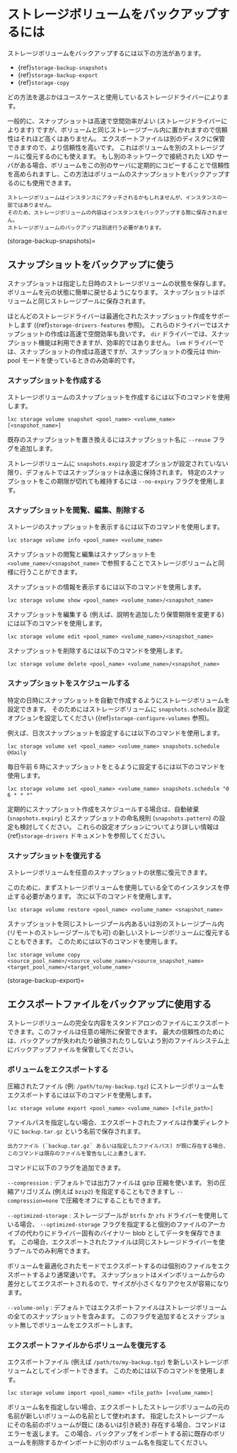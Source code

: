 # ストレージボリュームをバックアップするには

ストレージボリュームをバックアップするには以下の方法があります。

- {ref}`storage-backup-snapshots`
- {ref}`storage-backup-export`
- {ref}`storage-copy`

どの方法を選ぶかはユースケースと使用しているストレージドライバーによります。

一般的に、スナップショットは高速で空間効率がよい (ストレージドライバーによります) ですが、ボリュームと同じストレージプール内に置かれますので信頼性はそれほど高くはありません。
エクスポートファイルは別のディスクに保管できますので、より信頼性を高いです。
これはボリュームを別のストレージプールに復元するのにも使えます。
もし別のネットワークで接続された LXD サーバがある場合、ボリュームをこの別のサーバに定期的にコピーすることで信頼性を高められますし、この方法はボリュームのスナップショットをバックアップするのにも使用できます。

```{note}
ストレージボリュームはインスタンスにアタッチされるかもしれませんが、インスタンスの一部ではありません。
そのため、ストレージボリュームの内容はインスタンスをバックアップする際に保存されません。
ストレージボリュームのバックアップは別途行う必要があります。
```

(storage-backup-snapshots)=
## スナップショットをバックアップに使う

スナップショットは指定した日時のストレージボリュームの状態を保存します。ボリュームを元の状態に簡単に戻せるようになります。
スナップショットはボリュームと同じストレージプールに保存されます。

ほとんどのストレージドライバーは最適化されたスナップショット作成をサポートします ({ref}`storage-drivers-features` 参照)。
これらのドライバーではスナップショットの作成は高速で空間効率も良いです。
`dir` ドライバーでは、スナップショット機能は利用できますが、効率的ではありません。
`lvm` ドライバーでは、スナップショットの作成は高速ですが、スナップショットの復元は thin-pool モードを使っているときのみ効率的です。

### スナップショットを作成する

ストレージボリュームのスナップショットを作成するには以下のコマンドを使用します。

    lxc storage volume snapshot <pool_name> <volume_name> [<snapshot_name>]

既存のスナップショットを置き換えるにはスナップショット名に `--reuse` フラグを追加します。

ストレージボリュームに `snapshots.expiry` 設定オプションが設定されていない限り、デフォルトではスナップショットは永遠に保持されます。
特定のスナップショットをこの期限が切れても維持するには `--no-expiry` フラグを使用します。

### スナップショットを閲覧、編集、削除する

ストレージのスナップショットを表示するには以下のコマンドを使用します。

    lxc storage volume info <pool_name> <volume_name>

スナップショットの閲覧と編集はスナップショットを `<volume_name>/<snapshot_name>` で参照することでストレージボリュームと同様に行うことができます。

スナップショットの情報を表示するには以下のコマンドを使用します。

    lxc storage volume show <pool_name> <volume_name>/<snapshot_name>

スナップショットを編集する (例えば、説明を追加したり保管期限を変更する) には以下のコマンドを使用します。

    lxc storage volume edit <pool_name> <volume_name>/<snapshot_name>

スナップショットを削除するには以下のコマンドを使用します。

    lxc storage volume delete <pool_name> <volume_name>/<snapshot_name>

### スナップショットをスケジュールする

特定の日時にスナップショットを自動で作成するようにストレージボリュームを設定できます。
そのためにはストレージボリュームに `snapshots.schedule` 設定オプションを設定してください ({ref}`storage-configure-volumes` 参照)。

例えば、日次スナップショットを設定するには以下のコマンドを使用します。

    lxc storage volume set <pool_name> <volume_name> snapshots.schedule @daily

毎日午前 6 時にスナップショットをとるように設定するには以下のコマンドを使用します。

    lxc storage volume set <pool_name> <volume_name> snapshots.schedule "0 6 * * *"

定期的にスナップショット作成をスケジュールする場合は、自動破棄 (`snapshots.expiry`) とスナップショットの命名規則 (`snapshots.pattern`) の設定も検討してください。
これらの設定オプションについてより詳しい情報は {ref}`storage-drivers` ドキュメントを参照してください。

### スナップショットを復元する

ストレージボリュームを任意のスナップショットの状態に復元できます。

このために、まずストレージボリュームを使用している全てのインスタンスを停止する必要があります。
次に以下のコマンドを使用します。

    lxc storage volume restore <pool_name> <volume_name> <snapshot_name>

スナップショットを同じストレージプール内あるいは別のストレージプール内 (リモートのストレージプールでも可) の新しいストレージボリュームに復元することもできます。
このためには以下のコマンドを使用します。

    lxc storage volume copy <source_pool_name>/<source_volume_name>/<source_snapshot_name> <target_pool_name>/<target_volume_name>

(storage-backup-export)=
## エクスポートファイルをバックアップに使用する

ストレージボリュームの完全な内容をスタンドアロンのファイルにエクスポートできます。このファイルは任意の場所に保管できます。
最大の信頼性のためには、バックアップが失われたり破損されたりしないよう別のファイルシステム上にバックアップファイルを保管してください。

### ボリュームをエクスポートする

圧縮されたファイル (例: `/path/to/my-backup.tgz`) にストレージボリュームをエクスポートするには以下のコマンドを使用します。

    lxc storage volume export <pool_name> <volume_name> [<file_path>]

ファイルパスを指定しない場合、エクスポートされたファイルは作業ディレクトリに `backup.tar.gz` という名前で保存されます。

```{warning}
出力ファイル (`backup.tar.gz` あるいは指定したファイルパス) が既に存在する場合、このコマンドは既存のファイルを警告なしに上書きします。
```

コマンドに以下のフラグを追加できます。

`--compression`
: デフォルトでは出力ファイルは gzip 圧縮を使います。
  別の圧縮アリゴリズム (例えば `bzip2`) を指定することもできますし `--compression=none` で圧縮をオフにすることもできます。

`--optimized-storage`
: ストレージプールが `btrfs` か `zfs` ドライバーを使用している場合、 `--optimized-storage` フラグを指定すると個別のファイルのアーカイブの代わりにドライバー固有のバイナリー blob としてデータを保存できます。
  この場合、エクスポートされたファイルは同じストレージドライバーを使うプールでのみ利用できます。

  ボリュームを最適化されたモードでエクスポートするのは個別のファイルをエクスポートするより通常速いです。
  スナップショットはメインボリュームからの差分としてエクスポートされるので、サイズが小さくなりアクセスが容易になります。

`--volume-only`
: デフォルトではエクスポートファイルはストレージボリュームの全てのスナップショットを含みます。
  このフラグを追加するとスナップショット無しでボリュームをエクスポートします。

### エクスポートファイルからボリュームを復元する

エクスポートファイル (例えば `/path/to/my-backup.tgz`) を新しいストレージボリュームとしてインポートできます。
このためには以下のコマンドを使用します。

    lxc storage volume import <pool_name> <file_path> [<volume_name>]

ボリューム名を指定しない場合、エクスポートしたストレージボリュームの元の名前が新しいボリュームの名前として使われます。
指定したストレージプールにその名前のボリュームが既に (あるいは引き続き) 存在する場合、コマンドはエラーを返します。
この場合、バックアップをインポートする前に既存のボリュームを削除するかインポートに別のボリューム名を指定してください。
